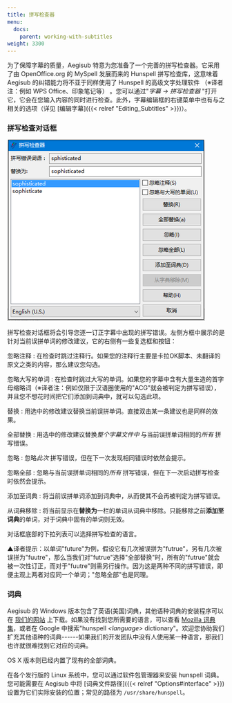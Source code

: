 ```yaml
---
title: 拼写检查器
menu:
  docs:
    parent: working-with-subtitles
weight: 3300
---
```


为了保障字幕的质量，Aegisub
特意为您准备了一个完善的拼写检查器。它采用了由 OpenOffice.org 的 MySpell
发展而来的 Hunspell 拼写检查库，这意味着 Aegisub
的纠错能力将不亚于同样使用了 Hunspell 的高级文字处理软件
（※译者注：例如 WPS Office、印象笔记等）
。您可以通过"*字幕 -> 拼写检查器*
"打开它，它会在您输入内容的同时进行检查。此外，字幕编辑框的右键菜单中也有与之相关的选项（详见
[编辑字幕]({{< relref "Editing_Subtitles" >}})）。

### 拼写检查对话框

![spell_checker](/img/3.2/zh/spell_checker.png#center)

拼写检查对话框将会引导您逐一订正字幕中出现的拼写错误。左侧方框中展示的是针对当前误拼单词的修改建议，它的右侧有一些复选框和按钮：

忽略注释
: 在检查时跳过注释行。如果您的注释行主要是卡拉OK脚本、未翻译的原文之类的内容，那么建议您勾选。

忽略大写的单词
: 在检查时跳过大写的单词。如果您的字幕中含有大量生造的首字母缩略词（※译者注：例如仅限于汉语圈使用的"ACG"就会被判定为拼写错误），并且您不想花时间把它们添加到词典中，就可以勾选此项。

替换
: 用选中的修改建议替换当前误拼单词。直接双击某一条建议也是同样的效果。

全部替换
: 用选中的修改建议替换*整个字幕文件中* 与当前误拼单词相同的*所有*
  拼写错误。

忽略
: 忽略*此次* 拼写错误，但在下一次发现相同错误时依然会提示。

忽略全部
: 忽略与当前误拼单词相同的*所有*
  拼写错误，但在下一次启动拼写检查时依然会提示。

添加至词典
: 将当前误拼单词添加到词典中，从而使其不会再被判定为拼写错误。

从词典移除
: 将当前显示在**替换为**一栏的单词从词典中移除。只能移除之前**添加至词典**的单词，对于词典中固有的单词则无效。

对话框底部的下拉列表可以选择拼写检查的语言。

▲译者提示：以单词"future"为例，假设它有几次被误拼为"futrue"，另有几次被误拼为"fuutre"，那么当我们对"futrue"选择"全部替换"时，所有的"futrue"就会被一次性订正，而对于"fuutre"则需另行操作。因为这是两种不同的拼写错误，即便主观上两者对应同一个单词；"忽略全部"也是同理。

### 词典

Aegisub 的 Windows
版本包含了英语(美国)词典，其他语种词典的安装程序可以在
[我们的网站](https://aegi.vmoe.info/downloads/#dictionaries)
上下载。如果没有找到您所需要的语言，可以查看 [Mozilla
词典集](https://wiki.mozilla.org/L10n:Dictionaries)，或者在 Google
中搜索"hunspell *\<language>*
dictionary"。欢迎您协助我们扩充其他语种的词典------如果我们的开发团队中没有人使用某一种语言，那我们也许就很难找到它对应的词典。

OS X 版本则已经内置了现有的全部词典。

在各个发行版的 Linux 系统中，您可以通过软件包管理器来安装 hunspell
词典。您可能需要在 Aegisub 中将
[词典文件路径]({{< relref "Options#interface" >}})
设置为它们实际安装的位置；常见的路径为 `/usr/share/hunspell`。
